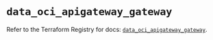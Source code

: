 # `data_oci_apigateway_gateway`

Refer to the Terraform Registry for docs: [`data_oci_apigateway_gateway`](https://registry.terraform.io/providers/oracle/oci/6.18.0/docs/data-sources/apigateway_gateway).
